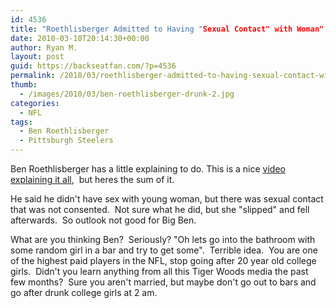 ```yaml
---
id: 4536
title: "Roethlisberger Admitted to Having "Sexual Contact" with Woman"
date: 2010-03-10T20:14:30+00:00
author: Ryan M.
layout: post
guid: https://backseatfan.com/?p=4536
permalink: /2010/03/roethlisberger-admitted-to-having-sexual-contact-with-woman/
thumb:
  - /images/2010/03/ben-roethlisberger-drunk-2.jpg
categories:
  - NFL
tags:
  - Ben Roethlisberger
  - Pittsburgh Steelers
---
```


<div class="entry">
  <p>
    Ben Roethlisberger has a little explaining to do. This is a nice <a href="http://kdka.com/video/?id=70082@kdka.dayport.com">video explaining it all</a>,  but heres the sum of it.
  </p>

  <p>
    He said he didn't have sex with young woman, but there was sexual contact that was not consented.  Not sure what he did, but she "slipped" and fell afterwards.  So outlook not good for Big Ben.
  </p>

  <p>
    What are you thinking Ben?  Seriously? "Oh lets go into the bathroom with some random girl in a bar and try to get some".  Terrible idea.  You are one of the highest paid players in the NFL, stop going after 20 year old college girls.  Didn't you learn anything from all this Tiger Woods media the past few months?  Sure you aren't married, but maybe don't go out to bars and go after drunk college girls at 2 am.
  </p>
</div>
